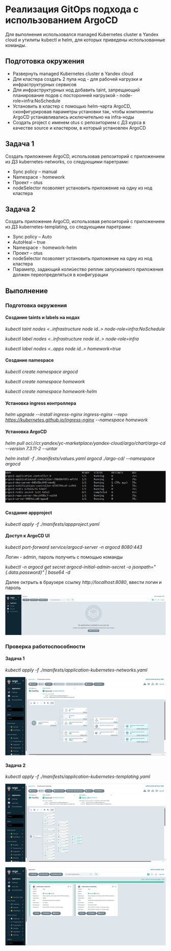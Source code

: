 # Реализация GitOps подхода с использованием ArgoCD

Для выполнения использовался managed Kubernetes cluster в Yandex cloud и утилиты kubectl и helm, для которых приведены использованные команды.

## Подготовка окружения
 - Развернуть managed Kubernetes cluster в Yandex cloud
 - Для кластера создать 2 пула нод - для рабочей нагрузки и инфраструктурных сервисов
 - Для инфраструктурных нод добавить taint, запрещающий планирование подов с посторонней нагрузкой - node-role=infra:NoSchedule
 - Установить в кластер с помощью helm-чарта ArgoCD, сконфигурировав параметры установки так, чтобы компоненты ArgoCD устанавливались исключительно на infra-ноды
 - Создать project с именем otus c репозиторием с ДЗ курса в качестве source и кластером, в который установлен ArgoCD

## Задача 1
Создать приложение ArgoCD, использовав репозиторий с приложением из ДЗ kubernetes-networks, со следующими паретрами:
- Sync policy – manual
- Namespace - homework
- Проект – otus
- nodeSelector позволяет установить приложение на одну из нод кластера

## Задача 2
Создать приложение ArgoCD, использовав репозиторий с приложением из ДЗ kubernetes-templating, со следующими паретрами:
- Sync policy – Auto
- AutoHeal – true
- Namespace - homework-helm
- Проект – otus
- nodeSelector позволяет установить приложение на одну из нод кластера
- Параметр, задающий колиùество реплик запускаемого приложения должен переопределяться в конфигурации

## Выполнение
### Подготовка окружения

#### Создание taints и labels на нодах
*kubectl taint nodes <..infrastructure node id..> node-role=infra:NoSchedule*

*kubectl label nodes <..infrastructure node id..> node-role=infra*

*kubectl label nodes <..apps node id..> homework=true*

#### Создание namespace
*kubectl create namespace argocd*

*kubectl create namespace homework*

*kubectl create namespace homework-helm*

#### Установка ingress контроллера
*helm upgrade --install ingress-nginx ingress-nginx --repo https://kubernetes.github.io/ingress-nginx --namespace homework*

#### Установка ArgoCD
*helm pull oci://cr.yandex/yc-marketplace/yandex-cloud/argo/chart/argo-cd --version 7.3.11-2 --untar*

*helm install -f ./manifests/values.yaml argocd ./argo-cd/ --namespace argocd*

![screenshot](images/argocd_pods.jpg)

#### Создание appproject
*kubectl apply -f ./manifests/appproject.yaml*

#### Доступ к ArgoCD UI
*kubectl port-forward service/argocd-server -n argocd 8080:443*

Логин - admin, пароль получить с помощью команды

*kubectl -n argocd get secret argocd-initial-admin-secret -o jsonpath="{.data.password}" | base64 -d*

Далее октрыть в браузере ссылку *http://localhost:8080*, ввести логин и пароль

![screenshot](images/argocd_init.jpg)

### Проверка работоспособности
#### Задача 1
*kubectl apply -f ./manifests/application-kubernetes-networks.yaml*

![screenshot](images/argocd_kubernetes_networks.jpg)

#### Задача 2
*kubectl apply -f ./manifests/application-kubernetes-templating.yaml*

![screenshot](images/argocd_kubernetes_templating.jpg)

![screenshot](images/argocd_apps.jpg)